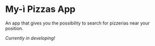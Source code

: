 My-ì Pizzas App
====================

An app that gives you the possibility to search for pizzerias near your position.  
  
_Currently in developing!_
